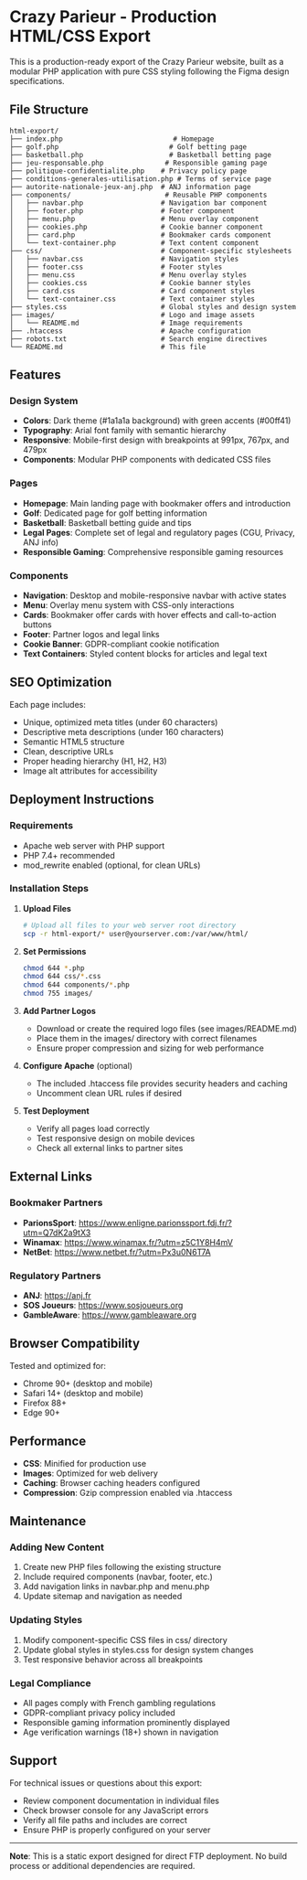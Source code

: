 # Crazy Parieur - Production HTML/CSS Export

This is a production-ready export of the Crazy Parieur website, built as a modular PHP application with pure CSS styling following the Figma design specifications.

## File Structure

```
html-export/
├── index.php                           # Homepage
├── golf.php                           # Golf betting page
├── basketball.php                     # Basketball betting page
├── jeu-responsable.php               # Responsible gaming page
├── politique-confidentialite.php    # Privacy policy page
├── conditions-generales-utilisation.php # Terms of service page
├── autorite-nationale-jeux-anj.php  # ANJ information page
├── components/                       # Reusable PHP components
│   ├── navbar.php                   # Navigation bar component
│   ├── footer.php                   # Footer component
│   ├── menu.php                     # Menu overlay component
│   ├── cookies.php                  # Cookie banner component
│   ├── card.php                     # Bookmaker cards component
│   └── text-container.php           # Text content component
├── css/                             # Component-specific stylesheets
│   ├── navbar.css                   # Navigation styles
│   ├── footer.css                   # Footer styles
│   ├── menu.css                     # Menu overlay styles
│   ├── cookies.css                  # Cookie banner styles
│   ├── card.css                     # Card component styles
│   └── text-container.css           # Text container styles
├── styles.css                       # Global styles and design system
├── images/                          # Logo and image assets
│   └── README.md                    # Image requirements
├── .htaccess                        # Apache configuration
├── robots.txt                       # Search engine directives
└── README.md                        # This file
```

## Features

### Design System
- **Colors**: Dark theme (#1a1a1a background) with green accents (#00ff41)
- **Typography**: Arial font family with semantic hierarchy
- **Responsive**: Mobile-first design with breakpoints at 991px, 767px, and 479px
- **Components**: Modular PHP components with dedicated CSS files

### Pages
- **Homepage**: Main landing page with bookmaker offers and introduction
- **Golf**: Dedicated page for golf betting information
- **Basketball**: Basketball betting guide and tips
- **Legal Pages**: Complete set of legal and regulatory pages (CGU, Privacy, ANJ info)
- **Responsible Gaming**: Comprehensive responsible gaming resources

### Components
- **Navigation**: Desktop and mobile-responsive navbar with active states
- **Menu**: Overlay menu system with CSS-only interactions  
- **Cards**: Bookmaker offer cards with hover effects and call-to-action buttons
- **Footer**: Partner logos and legal links
- **Cookie Banner**: GDPR-compliant cookie notification
- **Text Containers**: Styled content blocks for articles and legal text

## SEO Optimization

Each page includes:
- Unique, optimized meta titles (under 60 characters)
- Descriptive meta descriptions (under 160 characters)  
- Semantic HTML5 structure
- Clean, descriptive URLs
- Proper heading hierarchy (H1, H2, H3)
- Image alt attributes for accessibility

## Deployment Instructions

### Requirements
- Apache web server with PHP support
- PHP 7.4+ recommended
- mod_rewrite enabled (optional, for clean URLs)

### Installation Steps

1. **Upload Files**
   ```bash
   # Upload all files to your web server root directory
   scp -r html-export/* user@yourserver.com:/var/www/html/
   ```

2. **Set Permissions**
   ```bash
   chmod 644 *.php
   chmod 644 css/*.css
   chmod 644 components/*.php
   chmod 755 images/
   ```

3. **Add Partner Logos**
   - Download or create the required logo files (see images/README.md)
   - Place them in the images/ directory with correct filenames
   - Ensure proper compression and sizing for web performance

4. **Configure Apache** (optional)
   - The included .htaccess file provides security headers and caching
   - Uncomment clean URL rules if desired

5. **Test Deployment**
   - Verify all pages load correctly
   - Test responsive design on mobile devices
   - Check all external links to partner sites

## External Links

### Bookmaker Partners
- **ParionsSport**: https://www.enligne.parionssport.fdj.fr/?utm=Q7dK2a9tX3
- **Winamax**: https://www.winamax.fr/?utm=z5C1Y8H4mV  
- **NetBet**: https://www.netbet.fr/?utm=Px3u0N6T7A

### Regulatory Partners
- **ANJ**: https://anj.fr
- **SOS Joueurs**: https://www.sosjoueurs.org
- **GambleAware**: https://www.gambleaware.org

## Browser Compatibility

Tested and optimized for:
- Chrome 90+ (desktop and mobile)
- Safari 14+ (desktop and mobile)
- Firefox 88+
- Edge 90+

## Performance

- **CSS**: Minified for production use
- **Images**: Optimized for web delivery
- **Caching**: Browser caching headers configured
- **Compression**: Gzip compression enabled via .htaccess

## Maintenance

### Adding New Content
1. Create new PHP files following the existing structure
2. Include required components (navbar, footer, etc.)
3. Add navigation links in navbar.php and menu.php
4. Update sitemap and navigation as needed

### Updating Styles
1. Modify component-specific CSS files in css/ directory
2. Update global styles in styles.css for design system changes
3. Test responsive behavior across all breakpoints

### Legal Compliance
- All pages comply with French gambling regulations
- GDPR-compliant privacy policy included
- Responsible gaming information prominently displayed
- Age verification warnings (18+) shown in navigation

## Support

For technical issues or questions about this export:
- Review component documentation in individual files
- Check browser console for any JavaScript errors
- Verify all file paths and includes are correct
- Ensure PHP is properly configured on your server

---

**Note**: This is a static export designed for direct FTP deployment. No build process or additional dependencies are required.